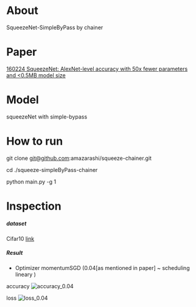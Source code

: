 # About

SqueezeNet-SimpleByPass by chainer

# Paper

[160224 SqueezeNet: AlexNet-level accuracy with 50x fewer parameters and <0.5MB model size](https://arxiv.org/abs/1602.07360)

# Model

squeezeNet with simple-bypass

# How to run
git clone git@github.com:amazarashi/squeeze-chainer.git

cd ./squeeze-simpleByPass-chainer

python main.py -g 1

# Inspection

##### dataset
 Cifar10 [link](https://www.cs.toronto.edu/~kriz/cifar.html)

##### Result

- Optimizer momentumSGD (0.04[as mentioned in paper] ~ scheduling lineary )

accuracy
![accuracy_0.04](https://github.com/amazarashi/squeeze-simpleByPass-chainer/blob/develop/result/0.04/accuracy.png "")

loss
![loss_0.04](https://github.com/amazarashi/squeeze-simpleByPass-chainer/blob/develop/result/0.04/loss.png "")
